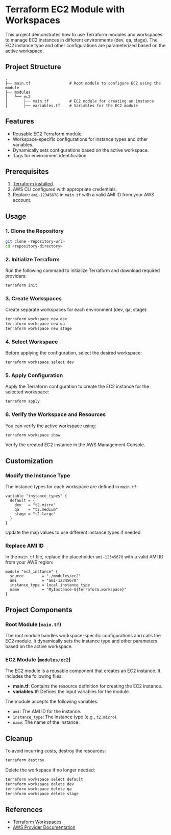 # Terraform EC2 Module with Workspaces

This project demonstrates how to use Terraform modules and workspaces to manage EC2 instances in different environments (dev, qa, stage). The EC2 instance type and other configurations are parameterized based on the active workspace.

## Project Structure

```
.
├── main.tf                 # Root module to configure EC2 using the module
├── modules
│   └── ec2
│       ├── main.tf         # EC2 module for creating an instance
│       ├── variables.tf    # Variables for the EC2 module
```

## Features

- Reusable EC2 Terraform module.
- Workspace-specific configurations for instance types and other variables.
- Dynamically sets configurations based on the active workspace.
- Tags for environment identification.

## Prerequisites

1. [Terraform installed](https://developer.hashicorp.com/terraform/downloads).
2. AWS CLI configured with appropriate credentials.
3. Replace `ami-12345678` in `main.tf` with a valid AMI ID from your AWS account.

## Usage

### 1. Clone the Repository

```bash
git clone <repository-url>
cd <repository-directory>
```

### 2. Initialize Terraform

Run the following command to initialize Terraform and download required providers:

```bash
terraform init
```

### 3. Create Workspaces

Create separate workspaces for each environment (dev, qa, stage):

```bash
terraform workspace new dev
terraform workspace new qa
terraform workspace new stage
```

### 4. Select Workspace

Before applying the configuration, select the desired workspace:

```bash
terraform workspace select dev
```

### 5. Apply Configuration

Apply the Terraform configuration to create the EC2 instance for the selected workspace:

```bash
terraform apply
```

### 6. Verify the Workspace and Resources

You can verify the active workspace using:

```bash
terraform workspace show
```

Verify the created EC2 instance in the AWS Management Console.

## Customization

### Modify the Instance Type

The instance types for each workspace are defined in `main.tf`:

```hcl
variable "instance_types" {
  default = {
    dev   = "t2.micro"
    qa    = "t2.medium"
    stage = "t2.large"
  }
}
```

Update the map values to use different instance types if needed.

### Replace AMI ID

In the `main.tf` file, replace the placeholder `ami-12345678` with a valid AMI ID from your AWS region:

```hcl
module "ec2_instance" {
  source        = "./modules/ec2"
  ami           = "ami-12345678"
  instance_type = local.instance_type
  name          = "MyInstance-${terraform.workspace}"
}
```

## Project Components

### Root Module (`main.tf`)

The root module handles workspace-specific configurations and calls the EC2 module. It dynamically sets the instance type and other parameters based on the active workspace.

### EC2 Module (`modules/ec2`)

The EC2 module is a reusable component that creates an EC2 instance. It includes the following files:

- **main.tf**: Contains the resource definition for creating the EC2 instance.
- **variables.tf**: Defines the input variables for the module.

The module accepts the following variables:

- `ami`: The AMI ID for the instance.
- `instance_type`: The instance type (e.g., `t2.micro`).
- `name`: The name of the instance.

## Cleanup

To avoid incurring costs, destroy the resources:

```bash
terraform destroy
```

Delete the workspace if no longer needed:

```bash
terraform workspace select default
terraform workspace delete dev
terraform workspace delete qa
terraform workspace delete stage
```

## References

- [Terraform Workspaces](https://developer.hashicorp.com/terraform/docs/language/state/workspaces)
- [AWS Provider Documentation](https://registry.terraform.io/providers/hashicorp/aws/latest/docs)
